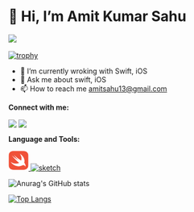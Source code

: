 <b><h1>👋 Hi, I’m Amit Kumar Sahu </h1></b>
![](https://komarev.com/ghpvc/?username=sahuamit13)

[![trophy](https://github-profile-trophy.vercel.app/?username=sahuamit13&theme=onedark)](https://github.com/ryo-ma/github-profile-trophy)
- 🌱 I’m currently wroking with Swift, iOS
- 💬 Ask me about swift, iOS
- 📫 How to reach me amitsahu13@gmail.com

<b>Connect with me:</b>

<a href="https://linkedin.com/in/amitsahu13" target="blank"><img align="center" src="https://raw.githubusercontent.com/rahuldkjain/github-profile-readme-generator/master/src/images/icons/Social/stack-overflow.svg" height="30"/></a>     <a href="https://stackoverflow.com/users/4188495/amit-kumar-sahu" target="blank"><img align="center" src="https://raw.githubusercontent.com/rahuldkjain/github-profile-readme-generator/master/src/images/icons/Social/linked-in-alt.svg" height="30"/></a>

<b>Language and Tools:</b>

<a href="https://developer.apple.com/swift/" rel="nofollow"> <img src="https://raw.githubusercontent.com/devicons/devicon/master/icons/swift/swift-original.svg" alt="swift" width="40" height="40" style="max-width: 100%;"> </a> <a href="https://www.sketch.com/" rel="nofollow"> <img src="https://www.vectorlogo.zone/logos/sketchapp/sketchapp-icon.svg" alt="sketch" width="40" height="40" data-canonical-src="https://www.vectorlogo.zone/logos/sketchapp/sketchapp-icon.svg" style="max-width: 100%;"> </a>


![Anurag's GitHub stats](https://github-readme-stats.vercel.app/api?username=sahuamit13&theme=dark&show_icons=true)

[![Top Langs](https://github-readme-stats.vercel.app/api/top-langs/?username=sahuamit13&layout=compact&theme=dark)](https://github.com/anuraghazra/github-readme-stats)
<!---
sahuamit13/sahuamit13 is a ✨ special ✨ repository because its `README.md` (this file) appears on your GitHub profile.
You can click the Preview link to take a look at your changes.
--->
